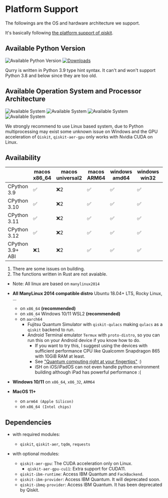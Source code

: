 # Platform Support

The followings are the OS and hardware architecture we support.

It's basically following [the platform support of qiskit](https://docs.quantum.ibm.com/start/install#operating-system-support).

## Available Python Version

![Available Python Version](https://img.shields.io/badge/Python-3.9_|_3.10_|_3.11_|_3.12-blue?logo=python&logoColor=white) [![Downloads](https://static.pepy.tech/badge/qurrium)](https://pepy.tech/project/qurrium)

Qurry is written in Python 3.9 type hint syntax.
It can't and won't support Python 3.8 and below since they are too old.

## Available Operation System and Processor Architecture

![Available System](https://img.shields.io/badge/Ubuntu-18.04+-purple?logo=Ubuntu&logoColor=white) ![Available System](https://img.shields.io/badge/Ubuntu_on_WSL-18.04+-purple?logo=Ubuntu&logoColor=white)
![Available System](https://img.shields.io/badge/Windows-10_|_11-purple?logo=Windows&logoColor=white) ![Available System](https://img.shields.io/badge/MacOS-11+-purple?logo=Apple&logoColor=white)

We strongly recommend to use Linux based system, due to Python multiprocessing may exist some unknown issue on Windows and the GPU acceleration of `Qiskit`, `qiskit-aer-gpu` only works with Nvidia CUDA on Linux.

## Availability

|                  | macos<br/>x86_64 | macos<br/>universal2 | macos<br/>ARM64 | windows<br/>amd64 | windows<br/>win32 | windows<br/>arm64 | linux<br/>x86_64 | linux<br/>i686 | linux<br/>aarch64 |
| ---------------- | ---------------- | -------------------- | --------------- | ----------------- | ----------------- | ----------------- | ---------------- | -------------- | ----------------- |
| CPython 3.9      | ✅               | ❌2                  | ✅              | ✅                | ✅                | ✅                | ✅               | ✅             | ✅                |
| CPython 3.10     | ✅               | ❌2                  | ✅              | ✅                | ✅                | ✅                | ✅               | ✅             | ✅                |
| CPython 3.11     | ✅               | ❌2                  | ✅              | ✅                | ✅                | ✅                | ✅               | ✅             | ✅                |
| CPython 3.12     | ✅               | ❌2                  | ✅              | ✅                | ✅                | ✅                | ✅               | ✅             | ✅                |
| CPython 3.9+ ABI | ❌1              | ❌2                  | ✅              | ✅                | ✅                | ✅                | ✅               | ✅             | ✅                |

1. There are some issues on building.
2. The functions written in Rust are not avaiable.

- Note: All linux are based on `manylinux2014`

- **All ManyLinux 2014 compatible distro**
  Ubuntu 18.04+ LTS, Rocky Linux, ...

  - on `x86_64` **(recommended)**
  - on `x86_64` Windows 10/11 WSL2 **(recommended)**
  - on `aarch64`
    - Fujitsu Quantum Simulator with `qiskit-qulacs` making `qulacs` as a `qiskit` backend to run.
    - Android Terminal emulator `Termux` with `proto-distro`, so you can run this on your Android device if you know how to do.
      - If you want to try this, I suggest using the devices with sufficient performance CPU like Qualcomm Snapdragon 865 with 10GiB RAM at least.
      - See ["Quantum computing right at your fingertips"](https://www.instagram.com/p/C1-dQWdSFYB/?utm_source=ig_web_button_share_sheet&igsh=MzRlODBiNWFlZA==) :)
      - iSH on iOS/iPadOS can not even handle python environment building although iPad has powerful performance :(

- **Windows 10/11** on `x86_64`, `x86_32`, `ARM64`

- **MacOS 11+**
  - on `arm64 (Apple Silicon)`
  - on `x86_64 (Intel chips)`

## Dependencies

- with required modules:

  - `qiskit`, `qiskit-aer`, `tqdm`, `requests`

- with optional modules:
  - `qiskit-aer-gpu`: The CUDA acceleration only on Linux.
    - `qiskit-aer-gpu-cu11`: Extra support for CUDA11.
  - `qiskit-ibm-runtime`: Access IBM Quantum and `FackBackend`.
  - `qiskit-ibm-provider`: Access IBM Quantum. It will deprecated soon.
  - `qiskit-ibmq-provider`: Access IBM Quantum. It has been deprecated by Qiskit.
